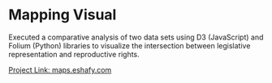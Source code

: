 # Mapping Visual

Executed a comparative analysis of two data sets using D3 (JavaScript) and Folium (Python) libraries to visualize the intersection between legislative representation and reproductive rights.

[Project Link: maps.eshafy.com](http://maps.eshafy.com)
